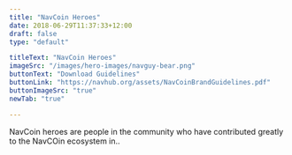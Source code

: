 ```yaml
---
title: "NavCoin Heroes"
date: 2018-06-29T11:37:33+12:00
draft: false
type: "default"

titleText: "NavCoin Heroes"
imageSrc: "/images/hero-images/navguy-bear.png"
buttonText: "Download Guidelines"
buttonLink: "https://navhub.org/assets/NavCoinBrandGuidelines.pdf"
buttonImageSrc: "true"
newTab: "true"

---
```

NavCoin heroes are people in the community who have contributed greatly to the NavCOin ecosystem in..
